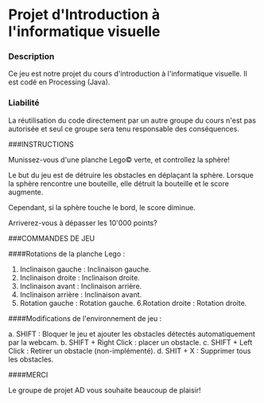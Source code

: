 # Projet d'Introduction à l'informatique visuelle

### Description
Ce jeu est notre projet du cours d'introduction à l'informatique visuelle. 
Il est codé en Processing (Java). 

### Liabilité
La réutilisation du code directement par un autre groupe du cours n'est 
pas autorisée et seul ce groupe sera tenu responsable des conséquences.


###INSTRUCTIONS

Munissez-vous d'une planche Lego© verte, et controllez la sphère!

Le but du jeu est de détruire les obstacles en déplaçant la sphère.
Lorsque la sphère rencontre une bouteille, elle détruit la bouteille et le score augmente.

Cependant, si la sphère touche le bord, le score diminue.

Arriverez-vous à dépasser les 10'000 points?


###COMMANDES DE JEU

####Rotations de la planche Lego :
  1. Inclinaison gauche : Inclinaison gauche.
  2. Inclinaison droite : Inclinaison droite.
  3. Inclinaison avant : Inclinaison arrière.
  4. Inclinaison arrière : Inclinaison avant.
  5. Rotation gauche : Rotation gauche.
  6.Rotation droite : Rotation droite.
  
####Modifications de l'environnement de jeu :

  a. SHIFT : Bloquer le jeu et ajouter les obstacles détectés automatiquement par la webcam.
  b. SHIFT + Right Click : placer un obstacle.
  c. SHIFT + Left Click : Retirer un obstacle (non-implémenté).
  d. SHIT + X : Supprimer tous les obstacles.
  
####MERCI

Le groupe de projet AD vous souhaite beaucoup de plaisir!
  
